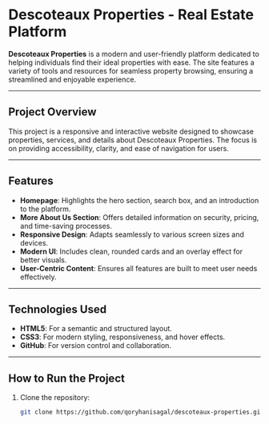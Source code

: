 # Descoteaux Properties - Real Estate Platform  
**Descoteaux Properties** is a modern and user-friendly platform dedicated to helping individuals find their ideal properties with ease. The site features a variety of tools and resources for seamless property browsing, ensuring a streamlined and enjoyable experience.

---

## Project Overview  
This project is a responsive and interactive website designed to showcase properties, services, and details about Descoteaux Properties. The focus is on providing accessibility, clarity, and ease of navigation for users.

---

## Features  
- **Homepage**: Highlights the hero section, search box, and an introduction to the platform.  
- **More About Us Section**: Offers detailed information on security, pricing, and time-saving processes.  
- **Responsive Design**: Adapts seamlessly to various screen sizes and devices.  
- **Modern UI**: Includes clean, rounded cards and an overlay effect for better visuals.  
- **User-Centric Content**: Ensures all features are built to meet user needs effectively.

---

## Technologies Used  
- **HTML5**: For a semantic and structured layout.  
- **CSS3**: For modern styling, responsiveness, and hover effects.  
- **GitHub**: For version control and collaboration.  

---

## How to Run the Project  
1. Clone the repository:  
   ```bash
   git clone https://github.com/qoryhanisagal/descoteaux-properties.git
